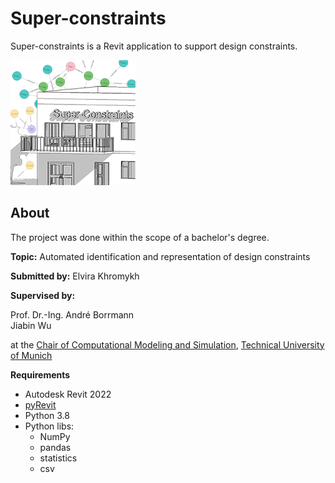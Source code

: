 # Super-constraints
Super-constraints is a Revit application to support design constraints.

![content](https://github.com/Elvira2227/super-constraints/blob/main/picture_content.png)

## About

The project was done within the scope of a bachelor's degree.

**Topic:** Automated identification and representation of design constraints

**Submitted by:** Elvira Khromykh

**Supervised by:**  
<p>Prof. Dr.-Ing. André Borrmann<br>Jiabin Wu<br>

at the [Chair of Computational Modeling and Simulation](https://www.cee.ed.tum.de/cms/home/), [Technical University of Munich](https://www.tum.de/)

**Requirements**
- Autodesk Revit 2022
- [pyRevit](https://github.com/eirannejad/pyRevit/releases)
- Python 3.8
- Python libs:
  - NumPy
  - pandas
  - statistics
  -  csv

               
